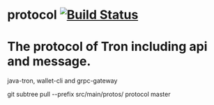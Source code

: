# protocol [![Build Status](https://travis-ci.org/tronprotocol/protocol.svg?branch=master)](https://travis-ci.org/tronprotocol/protocol)


# The protocol of Tron including api and message.

java-tron, wallet-cli and grpc-gateway

git subtree pull --prefix src/main/protos/ protocol master
